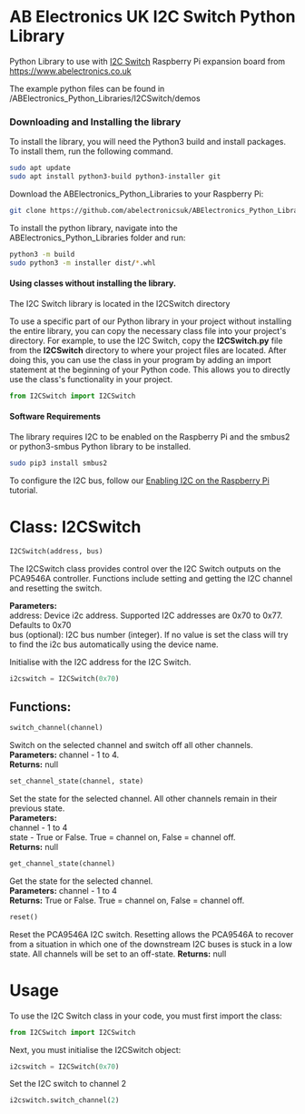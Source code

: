 AB Electronics UK I2C Switch Python Library
=====

Python Library to use with [I2C Switch](https://www.abelectronics.co.uk/p/84/i2c-switch "I2C Switch") Raspberry Pi expansion board from https://www.abelectronics.co.uk

The example python files can be found in /ABElectronics_Python_Libraries/I2CSwitch/demos  

### Downloading and Installing the library

To install the library, you will need the Python3 build and install packages. To install them, run the following command.

```bash
sudo apt update
sudo apt install python3-build python3-installer git
```

Download the ABElectronics_Python_Libraries to your Raspberry Pi: 

```bash
git clone https://github.com/abelectronicsuk/ABElectronics_Python_Libraries.git
```

To install the python library, navigate into the ABElectronics_Python_Libraries folder and run:  

```bash
python3 -m build
sudo python3 -m installer dist/*.whl
```

#### Using classes without installing the library.

The I2C Switch library is located in the I2CSwitch directory  

To use a specific part of our Python library in your project without installing the entire library, you can copy the necessary class file into your project's directory. For example, to use the I2C Switch, copy the **I2CSwitch.py** file from the **I2CSwitch** directory to where your project files are located. After doing this, you can use the class in your program by adding an import statement at the beginning of your Python code. This allows you to directly use the class's functionality in your project.

```python
from I2CSwitch import I2CSwitch
```

#### Software Requirements

The library requires I2C to be enabled on the Raspberry Pi and the smbus2 or python3-smbus Python library to be installed.  

```bash
sudo pip3 install smbus2
```

To configure the I2C bus, follow our [Enabling I2C on the Raspberry Pi](https://www.abelectronics.co.uk/kb/article/1/i2c-part-2-enabling-i2c-on-the-raspberry-pi) tutorial.


# Class: I2CSwitch #

```python
I2CSwitch(address, bus)
```
The I2CSwitch class provides control over the I2C Switch outputs on the PCA9546A controller.  Functions include setting and getting the I2C channel and resetting the switch.  

**Parameters:**  
address: Device i2c address. Supported I2C addresses are 0x70 to 0x77. Defaults to 0x70  
bus (optional): I2C bus number (integer).  If no value is set the class will try to find the i2c bus automatically using the device name.  

Initialise with the I2C address for the I2C Switch. 

```python
i2cswitch = I2CSwitch(0x70)
```

Functions:
----------

```python
switch_channel(channel) 
```
Switch on the selected channel and switch off all other channels.  
**Parameters:** channel - 1 to 4.  
**Returns:** null  

```python
set_channel_state(channel, state) 
```
Set the state for the selected channel.  All other channels remain in their previous state.  
**Parameters:**  
channel - 1 to 4  
state - True or False. True = channel on, False = channel off.  
**Returns:** null  

```python
get_channel_state(channel) 
```
Get the state for the selected channel.  
**Parameters:** channel - 1 to 4  
**Returns:** True or False. True = channel on, False = channel off.  

```python
reset() 
```
Reset the PCA9546A I2C switch.  Resetting allows the PCA9546A to recover from a situation in which one of the downstream I2C buses is stuck in a low state.  All channels will be set to an off-state.
**Returns:** null  


Usage
====

To use the I2C Switch class in your code, you must first import the class:
```python
from I2CSwitch import I2CSwitch
```
Next, you must initialise the I2CSwitch object:
```python
i2cswitch = I2CSwitch(0x70)
```
Set the I2C switch to channel 2
```python
i2cswitch.switch_channel(2)  
```
